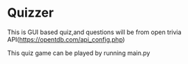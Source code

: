 # Quizzer
This is GUI based quiz,and questions will be from open trivia API(https://opentdb.com/api_config.php)

This quiz game can be played by running main.py 
